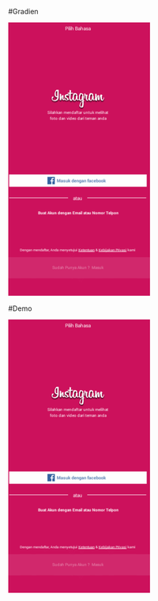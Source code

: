 #Gradien

![alt tag](https://github.com/Danboru/Instagram-Layout/blob/master/Gradien.gif)

#Demo

![alt tag](https://github.com/Danboru/Instagram-Layout/blob/master/Demo.gif)
